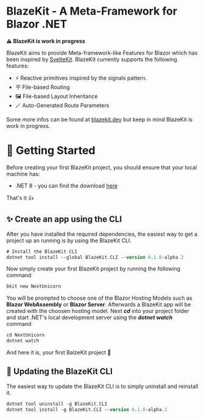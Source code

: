 # BlazeKit - A Meta-Framework for Blazor .NET

**⚠️ BlazeKit is work in progress**

BlazeKit aims to provide Meta-framework-like Features for Blazor which has been inspired by [SvelteKit](https://kit.svelte.dev). BlazeKit currently supports the following features:</p>
- ⚡ Reactive primitives inspired by the signals pattern.
- 🪧 File-based Routing
- 🖼️ File-based Layout Inheritance
- 🪄 Auto-Generated Route Parameters

Some more infos can be found at [blazekit.dev](https://blazekit.dev) but keep in mind BlazeKit is work in progress.

# 🚀 Getting Started
Before creating your first BlazeKit project, you should ensure that your local machine has:
- .NET 8 - you can find the download [here](https://dotnet.microsoft.com/en-us/download)

That's it 👍

## ✨ Create an app using the CLI
After you have installed the required dependencies, the easiest way to get a project up an running is by using the BlazeKit CLI.
```ps
# Install the BlazeKit CLI
dotnet tool install --global BlazeKit.CLI --version 0.1.0-alpha.2
```
Now simply create your first BlazeKit project by running the following command
```ps
bkit new NextUnicorn
```
You will be prompted to choose one of the Blazor Hosting Models such as **Blazor WebAssembly** or **Blazor Server**.
Afterwards a BlazeKit app will be created with the choosen hosting model.
Next **_cd_** into your project folder and start .NET's local development server using the **_dotnet watch_** command
```ps
cd NextUnicorn
dotnet watch
```
And here it is, your first BalzeKit project 🎉

## 🔄️ Updating the BlazeKit CLI
The easiest way to update the BlazeKit CLI is to simply uninstall and reinstall it.
```ps
dotnet tool uninstall -g BlazeKit.CLI
dotnet tool install -g BlazeKit.CLI --version 0.1.0-alpha.2
```
